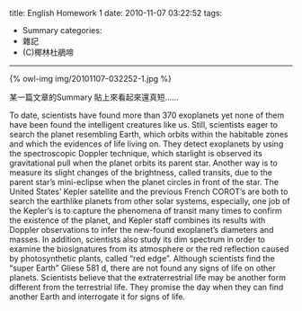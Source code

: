 title: English Homework 1
date: 2010-11-07 03:22:52
tags:
- Summary
categories:
- 雜記
- (C)椰林杜鵑啼
---

{% owl-img img/20101107-032252-1.jpg %}

某一篇文章的Summary
貼上來看起來還真短......

<!-- more -->

To date, scientists have found more than 370 exoplanets yet none of them have been found the intelligent creatures like us. Still, scientists eager to search the planet resembling Earth, which orbits within the habitable zones and which the evidences of life living on. They detect exoplanets by using the spectroscopic Doppler technique, which starlight is observed its gravitational pull when the planet orbits its parent star. Another way is to measure its slight changes of the brightness, called transits, due to the parent star’s mini-eclipse when the planet circles in front of the star. The United States’ Kepler satellite and the previous French COROT’s are both to search the earthlike planets from other solar systems, especially, one job of the Kepler’s is to capture the phenomena of transit many times to confirm the existence of the planet, and Kepler staff combines its results with Doppler observations to infer the new-found exoplanet’s diameters and masses. In addition, scientists also study its dim spectrum in order to examine the biosignatures from its atmosphere or the red reflection caused by photosynthetic plants, called “red edge”. Although scientists find the “super Earth” Gliese 581 d, there are not found any signs of life on other planets. Scientists believe that the extraterrestrial life may be another form different from the terrestrial life. They promise the day when they can find another Earth and interrogate it for signs of life.